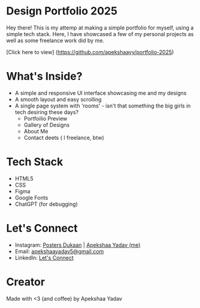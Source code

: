 # Design Portfolio 2025

Hey there!
This is my attemp at making a simple portfolio for myself, using a simple tech stack. Here, I have showcased a few of my personal projects as well as some freelance work did by me. 

[Click here to view] (https://github.com/apekshaayy/portfolio-2025)

# What's Inside?

- A simple and responsive UI interface showcasing me and my designs
- A smooth layout and easy scrolling
- A single page system with 'rooms' - isn't that something the big girls in tech desiring these days?
    - Portfoilio Preview
    - Gallery of Designs
    - About Me
    - Contact deets ( I freelance, btw)

# Tech Stack

- HTML5
- CSS
- Figma
- Google Fonts
- ChatGPT (for debugging)

# Let's Connect

- Instagram: [Posters Dukaan](www.instagram.com/posters_dukaan.nco) | [Apekshaa Yadav (me)](www.instagram.com/apekshaayy)
- Email: apekshaayadav5@gmail.com
- LinkedIn: [Let's Connect](https://www.linkedin.com/in/apekshaa-yadav-80a093350/)

# Creator

Made with <3 (and coffee) by Apekshaa Yadav

